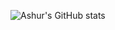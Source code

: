 ![Ashur's GitHub stats](https://github-readme-stats.vercel.app/api?username=Ashur-D&show_icons=true&theme=radical)
